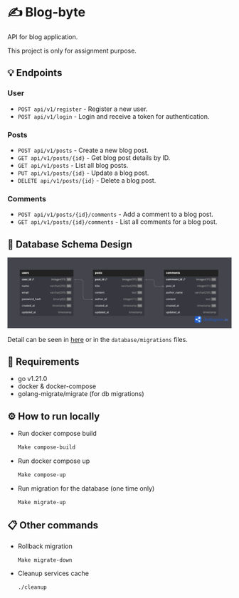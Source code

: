 # ✍️ Blog-byte

API for blog application.

This project is only for assignment purpose.

## 💡 Endpoints

### User

- `POST api/v1/register` - Register a new user.
- `POST api/v1/login` - Login and receive a token for authentication.

### Posts

- `POST api/v1/posts` - Create a new blog post.
- `GET api/v1/posts/{id}` - Get blog post details by ID.
- `GET api/v1/posts` - List all blog posts.
- `PUT api/v1/posts/{id}` - Update a blog post.
- `DELETE api/v1/posts/{id}` - Delete a blog post.

### Comments

- `POST api/v1/posts/{id}/comments` - Add a comment to a blog post.
- `GET api/v1/posts/{id}/comments` - List all comments for a blog post.

## 📕 Database Schema Design

<img title="Database Schema Design" alt="Database Schema Design" src="/db-schema.png">

Detail can be seen in [here](https://dbdiagram.io/d/Blog-byte-DB-Schema-66feecf5fb079c7ebd442bff) or in the `database/migrations` files.

## 📖 Requirements

- go v1.21.0
- docker & docker-compose
- golang-migrate/migrate (for db migrations)

## ⚙️ How to run locally

- Run docker compose build

  ```bash
  Make compose-build
  ```

- Run docker compose up

  ```bash
  Make compose-up
  ```

- Run migration for the database (one time only)

  ```bash
  Make migrate-up
  ```

## 📋 Other commands

- Rollback migration

  ```bash
  Make migrate-down
  ```

- Cleanup services cache

  ```bash
  ./cleanup
  ```
